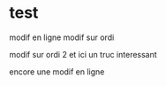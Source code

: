 # test

modif en ligne
modif sur ordi

modif sur ordi 2
et ici un truc interessant

encore une modif en ligne

